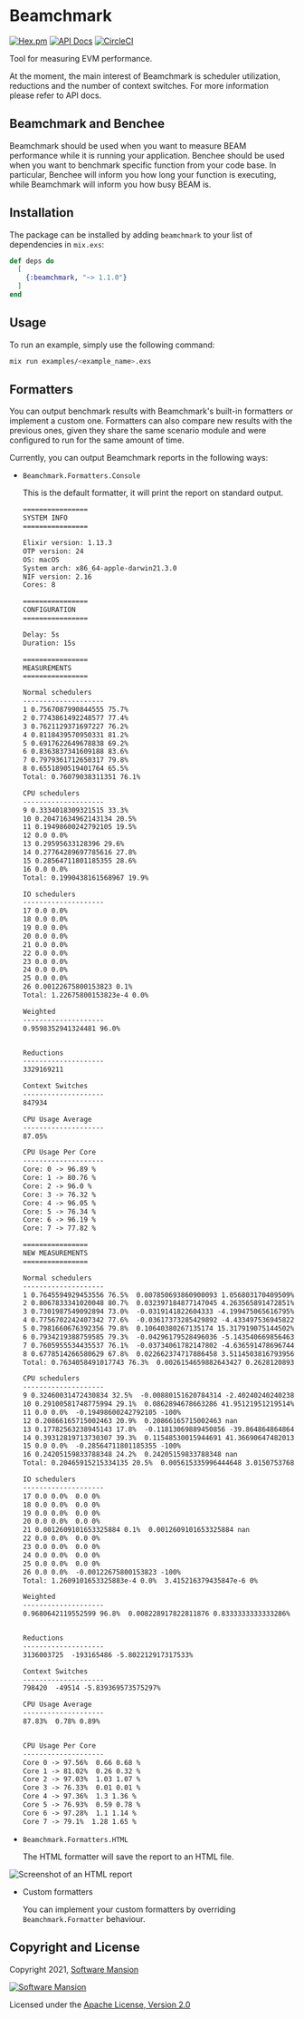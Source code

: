 # Beamchmark
[![Hex.pm](https://img.shields.io/hexpm/v/beamchmark.svg)](https://hex.pm/packages/beamchmark)
[![API Docs](https://img.shields.io/badge/api-docs-yellow.svg?style=flat)](https://hexdocs.pm/beamchmark)
[![CircleCI](https://circleci.com/gh/membraneframework/beamchmark.svg?style=svg)](https://circleci.com/gh/membraneframework/beamchmark)

Tool for measuring EVM performance.

At the moment, the main interest of Beamchmark is scheduler utilization, reductions and the number of context switches.
For more information please refer to API docs.

## Beamchmark and Benchee
Beamchmark should be used when you want to measure BEAM performance while it is running your application.
Benchee should be used when you want to benchmark specific function from your code base.
In particular, Benchee will inform you how long your function is executing, while Beamchmark will inform you
how busy BEAM is.

## Installation
The package can be installed by adding `beamchmark` to your list of dependencies in `mix.exs`:

```elixir
def deps do
  [
    {:beamchmark, "~> 1.1.0"}
  ]
end
```

## Usage
To run an example, simply use the following command: 

```bash
mix run examples/<example_name>.exs
```

## Formatters
You can output benchmark results with Beamchmark's built-in formatters or implement a custom one.
Formatters can also compare new results with the previous ones, given they share the same scenario module and 
were configured to run for the same amount of time.

Currently, you can output Beamchmark reports in the following ways:
* `Beamchmark.Formatters.Console`

  This is the default formatter, it will print the report on standard output.

  ```txt
  ================
  SYSTEM INFO
  ================

  Elixir version: 1.13.3
  OTP version: 24
  OS: macOS
  System arch: x86_64-apple-darwin21.3.0
  NIF version: 2.16
  Cores: 8

  ================
  CONFIGURATION
  ================

  Delay: 5s
  Duration: 15s

  ================
  MEASUREMENTS
  ================

  Normal schedulers
  --------------------
  1 0.7567087990844555 75.7%
  2 0.7743861492248577 77.4%
  3 0.7621129371697227 76.2%
  4 0.8118439570950331 81.2%
  5 0.6917622649678838 69.2%
  6 0.8363837341609188 83.6%
  7 0.7979361712650317 79.8%
  8 0.6551890519401764 65.5%
  Total: 0.76079038311351 76.1%

  CPU schedulers
  --------------------
  9 0.3334018309321515 33.3%
  10 0.20471634962143134 20.5%
  11 0.19498600242792105 19.5%
  12 0.0 0.0%
  13 0.29595633128396 29.6%
  14 0.27764289697785616 27.8%
  15 0.28564711801185355 28.6%
  16 0.0 0.0%
  Total: 0.1990438161568967 19.9%

  IO schedulers
  --------------------
  17 0.0 0.0%
  18 0.0 0.0%
  19 0.0 0.0%
  20 0.0 0.0%
  21 0.0 0.0%
  22 0.0 0.0%
  23 0.0 0.0%
  24 0.0 0.0%
  25 0.0 0.0%
  26 0.00122675800153823 0.1%
  Total: 1.22675800153823e-4 0.0%

  Weighted
  --------------------
  0.9598352941324481 96.0%


  Reductions
  --------------------
  3329169211

  Context Switches
  --------------------
  847934

  CPU Usage Average
  --------------------
  87.05%

  CPU Usage Per Core
  --------------------
  Core: 0 -> 96.89 %
  Core: 1 -> 80.76 %
  Core: 2 -> 96.0 %
  Core: 3 -> 76.32 %
  Core: 4 -> 96.05 %
  Core: 5 -> 76.34 %
  Core: 6 -> 96.19 %
  Core: 7 -> 77.82 %

  ================
  NEW MEASUREMENTS
  ================

  Normal schedulers
  --------------------
  1 0.7645594929453556 76.5%  0.007850693860900093 1.056803170409509%
  2 0.8067833341020048 80.7%  0.032397184877147045 4.263565891472851%
  3 0.7301987549092894 73.0%  -0.0319141822604333 -4.199475065616795%
  4 0.7756702242407342 77.6%  -0.03617373285429892 -4.433497536945822%
  5 0.7981660676392356 79.8%  0.10640380267135174 15.317919075144502%
  6 0.7934219388759585 79.3%  -0.04296179528496036 -5.143540669856463%
  7 0.7605955534435537 76.1%  -0.03734061782147802 -4.636591478696744%
  8 0.6778514266580629 67.8%  0.022662374717886458 3.5114503816793956%
  Total: 0.7634058491017743 76.3%  0.0026154659882643427 0.26281208935611744%

  CPU schedulers
  --------------------
  9 0.32460031472430834 32.5%  -0.00880151620784314 -2.4024024024023873%
  10 0.29100581748775994 29.1%  0.0862894678663286 41.95121951219514%
  11 0.0 0.0%  -0.19498600242792105 -100%
  12 0.20866165715002463 20.9%  0.20866165715002463 nan
  13 0.17782563238945143 17.8%  -0.11813069889450856 -39.86486486486487%
  14 0.39312819713730307 39.3%  0.11548530015944691 41.36690647482013%
  15 0.0 0.0%  -0.28564711801185355 -100%
  16 0.24205159833788348 24.2%  0.24205159833788348 nan
  Total: 0.20465915215334135 20.5%  0.005615335996444648 3.0150753768844396%

  IO schedulers
  --------------------
  17 0.0 0.0%  0.0 0%
  18 0.0 0.0%  0.0 0%
  19 0.0 0.0%  0.0 0%
  20 0.0 0.0%  0.0 0%
  21 0.0012609101653325884 0.1%  0.0012609101653325884 nan
  22 0.0 0.0%  0.0 0%
  23 0.0 0.0%  0.0 0%
  24 0.0 0.0%  0.0 0%
  25 0.0 0.0%  0.0 0%
  26 0.0 0.0%  -0.00122675800153823 -100%
  Total: 1.2609101653325883e-4 0.0%  3.415216379435847e-6 0%

  Weighted
  --------------------
  0.9680642119552599 96.8%  0.008228917822811876 0.8333333333333286%


  Reductions
  --------------------
  3136003725  -193165486 -5.802212917317533%

  Context Switches
  --------------------
  798420  -49514 -5.839369573575297%

  CPU Usage Average
  --------------------
  87.83%  0.78% 0.89%


  CPU Usage Per Core
  --------------------
  Core 0 -> 97.56%  0.66 0.68 %
  Core 1 -> 81.02%  0.26 0.32 %
  Core 2 -> 97.03%  1.03 1.07 %
  Core 3 -> 76.33%  0.01 0.01 %
  Core 4 -> 97.36%  1.3 1.36 %
  Core 5 -> 76.93%  0.59 0.78 %
  Core 6 -> 97.28%  1.1 1.14 %
  Core 7 -> 79.1%  1.28 1.65 %
  ```

* `Beamchmark.Formatters.HTML`

  The HTML formatter will save the report to an HTML file.
  
![Screenshot of an HTML report](https://user-images.githubusercontent.com/57190429/159237561-ed0ef956-e78d-4423-afd3-13860d39099b.png)


* Custom formatters

  You can implement your custom formatters by overriding `Beamchmark.Formatter` behaviour.

## Copyright and License
Copyright 2021, [Software Mansion](https://swmansion.com/?utm_source=git&utm_medium=readme&utm_campaign=beamchmark)

[![Software Mansion](https://logo.swmansion.com/logo?color=white&variant=desktop&width=200&tag=membrane-github)](https://swmansion.com/?utm_source=git&utm_medium=readme&utm_campaign=beamchmark)

Licensed under the [Apache License, Version 2.0](LICENSE)
